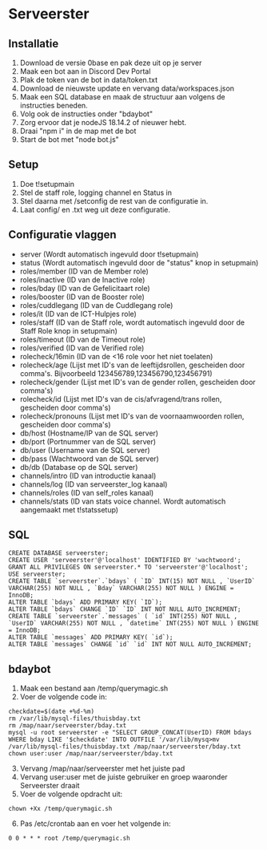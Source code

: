 # Serveerster
## Installatie
1. Download de versie 0base en pak deze uit op je server
2. Maak een bot aan in Discord Dev Portal
3. Plak de token van de bot in data/token.txt
4. Download de nieuwste update en vervang data/workspaces.json
5. Maak een SQL database en maak de structuur aan volgens de instructies beneden.
6. Volg ook de instructies onder "bdaybot"
7. Zorg ervoor dat je nodeJS 18.14.2 of nieuwer hebt.
8. Draai "npm i" in de map met de bot
9. Start de bot met "node bot.js"

## Setup
1. Doe t!setupmain
2. Stel de staff role, logging channel en Status in
3. Stel daarna met /setconfig de rest van de configuratie in.
4. Laat config/ en .txt weg uit deze configuratie.

## Configuratie vlaggen
- server (Wordt automatisch ingevuld door t!setupmain)
- status (Wordt automatisch ingevuld door de "status" knop in setupmain)
- roles/member (ID van de Member role)
- roles/inactive (ID van de Inactive role)
- roles/bday (ID van de Gefelicitaart role)
- roles/booster (ID van de Booster role)
- roles/cuddlegang (ID van de Cuddlegang role)
- roles/it (ID van de ICT-Hulpjes role)
- roles/staff (ID van de Staff role, wordt automatisch ingevuld door de Staff Role knop in setupmain)
- roles/timeout (ID van de Timeout role)
- roles/verified (ID van de Verified role)
- rolecheck/16min (ID van de <16 role voor het niet toelaten)
- rolecheck/age (Lijst met ID's van de leeftijdsrollen, gescheiden door comma's. Bijvoorbeeld 123456789,123456790,123456791)
- rolecheck/gender (Lijst met ID's van de gender rollen, gescheiden door comma's)
- rolecheck/id (Lijst met ID's van de cis/afvragend/trans rollen, gescheiden door comma's)
- rolecheck/pronouns (Lijst met ID's van de voornaamwoorden rollen, gescheiden door comma's)
- db/host (Hostname/IP van de SQL server)
- db/port (Portnummer van de SQL server)
- db/user (Username van de SQL server)
- db/pass (Wachtwoord van de SQL server)
- db/db (Database op de SQL server)
- channels/intro (ID van introductie kanaal)
- channels/log (ID van serveerster_log kanaal)
- channels/roles (ID van self_roles kanaal)
- channels/stats (ID van stats voice channel. Wordt automatisch aangemaakt met t!statssetup)

## SQL
```
CREATE DATABASE serveerster;
CREATE USER 'serveerster'@'localhost' IDENTIFIED BY 'wachtwoord';
GRANT ALL PRIVILEGES ON serveerster.* TO 'serveerster'@'localhost';
USE serveerster;
CREATE TABLE `serveerster`.`bdays` ( `ID` INT(15) NOT NULL , `UserID` VARCHAR(255) NOT NULL , `Bday` VARCHAR(255) NOT NULL ) ENGINE = InnoDB;
ALTER TABLE `bdays` ADD PRIMARY KEY( `ID`);
ALTER TABLE `bdays` CHANGE `ID` `ID` INT NOT NULL AUTO_INCREMENT;
CREATE TABLE `serveerster`.`messages` ( `id` INT(255) NOT NULL , `UserID` VARCHAR(255) NOT NULL , `datetime` INT(255) NOT NULL ) ENGINE = InnoDB;
ALTER TABLE `messages` ADD PRIMARY KEY( `id`);
ALTER TABLE `messages` CHANGE `id` `id` INT NOT NULL AUTO_INCREMENT; 
```

## bdaybot
1. Maak een bestand aan /temp/querymagic.sh
2. Voer de volgende code in:

```
checkdate=$(date +%d-%m)
rm /var/lib/mysql-files/thuisbday.txt
rm /map/naar/serveerster/bday.txt
mysql -u root serveerster -e "SELECT GROUP_CONCAT(UserID) FROM bdays WHERE bday LIKE '$checkdate' INTO OUTFILE '/var/lib/mysq>mv /var/lib/mysql-files/thuisbday.txt /map/naar/serveerster/bday.txt
chown user:user /map/naar/serveerster/bday.txt
```
3. Vervang /map/naar/serveerster met het juiste pad
4. Vervang user:user met de juiste gebruiker en groep waaronder Serveerster draait
5. Voer de volgende opdracht uit:

```
chown +Xx /temp/querymagic.sh
```
6. Pas /etc/crontab aan en voer het volgende in:

```
0 0 * * * root /temp/querymagic.sh
```

